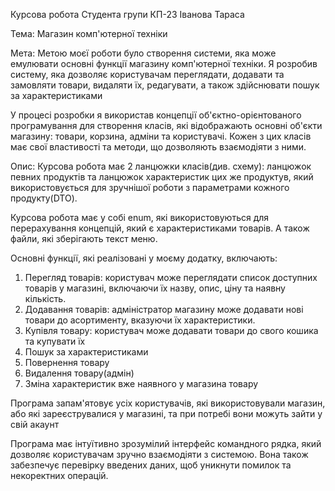Курсова робота 
Студента групи КП-23
Іванова Тараса

Тема: Магазин комп'ютерної техніки


Мета:
Метою моєї роботи було створення системи, яка може емулювати основні функції магазину комп'ютерної техніки. Я розробив систему, яка дозволяє користувачам переглядати, додавати та замовляти товари, видаляти їх, редагувати, а також здійснювати пошук за характеристиками

У процесі розробки я використав концепції об'єктно-орієнтованого програмування для створення класів, які відображають основні об'єкти магазину: товари, корзина, адміни та користувачі. Кожен з цих класів має свої властивості та методи, що дозволяють взаємодіяти з ними.


Опис: 
Курсова робота має 2 ланцюжки класів(див. схему): ланцюжок певних продуктів та ланцюжок характеристик цих же продуктув, який використовується для зручнішої роботи з параметрами кожного продукту(DTO).

Курсова робота має у собі enum, які використовуються для перерахування концепцій, який є характеристиками товарів. А також файли, які зберігають текст меню.

Основні функції, які реалізовані у моєму додатку, включають:

1) Перегляд товарів: користувач може переглядати список доступних товарів у магазині, включаючи їх назву, опис, ціну та наявну кількість.
2) Додавання товарів: адміністратор магазину може додавати нові товари до асортименту, вказуючи їх характеристики.
3) Купівля товару: користувач може додавати товари до свого кошика та купувати їх
4) Пошук за характеристиками
5) Повернення товару
6) Видалення товару(адмін)
7) Зміна характеристик вже наявного у магазина товару

Програма запам'ятовує усіх користувачів, які використовували магазин, або які зареєструвалися у магазині, та при потребі вони можуть зайти у свій акаунт

Програма має інтуїтивно зрозумілий інтерфейс командного рядка, який дозволяє користувачам зручно взаємодіяти з системою. Вона також забезпечує перевірку введених даних, щоб уникнути помилок та некоректних операцій.




